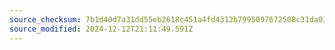 ```yaml
---
source_checksum: 7b1d40d7a31dd55eb2618c451a4fd4312b7995097672508c31da03d6ca3b6614
source_modified: 2024-12-12T21:11:49.591Z
---
```


